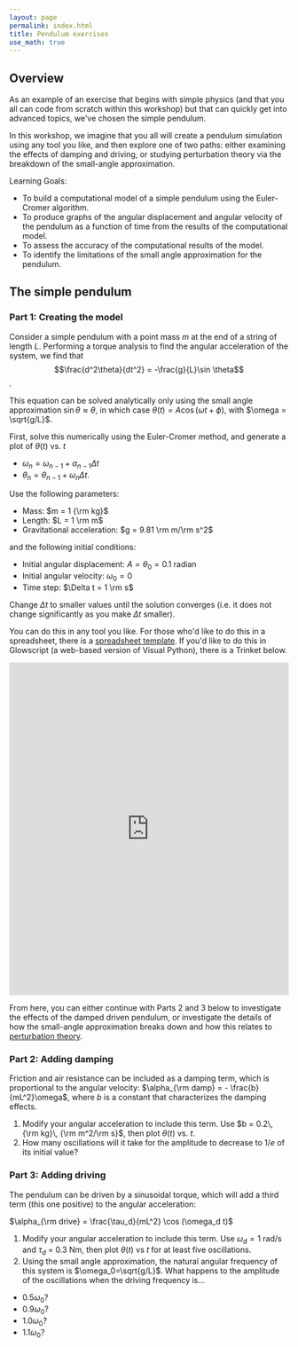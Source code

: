 ```yaml
---
layout: page
permalink: index.html
title: Pendulum exercises  
use_math: true
---
```


## Overview

As an example of an exercise that begins with simple physics (and that you all can code from scratch within this workshop) but that can quickly get into advanced topics, we've chosen the simple pendulum.

In this workshop, we imagine that you all will create a pendulum simulation using any tool you like, and then explore one of two paths: either examining the effects of damping and driving, or studying perturbation theory via the breakdown of the small-angle approximation.

Learning Goals:

* To build a computational model of a simple pendulum using the Euler-Cromer algorithm. 
* To produce graphs of the angular displacement and angular velocity of the pendulum as a function of time from the results of the computational model. 
* To assess the accuracy of the computational results of the model.
* To identify the limitations of the small angle approximation for the pendulum. 


## The simple pendulum

### Part 1: Creating the model

Consider a simple pendulum with a point mass $m$ at the end of a string of length $L$. Performing a torque analysis to find the angular acceleration of the system, we find that $$\frac{d^2\theta}{dt^2} = -\frac{g}{L}\sin \theta$$.

This equation can be solved analytically only using the small angle approximation $\sin \theta \approx \theta$, in which case $\theta(t) = A \cos (\omega t + \phi)$, with $\omega = \sqrt{g/L}$.

First, solve this numerically using the Euler-Cromer method, and generate a plot of $\theta(t)$ vs. $t$

* $\omega_{n} = \omega_{n-1} + \alpha_{n-1} \Delta t$
* $\theta_{n} = \theta_{n-1} + \omega_n \Delta t$.

Use the following parameters:

* Mass: $m = 1 {\rm kg}$
* Length: $L = 1 \rm m$
* Gravitational acceleration: $g = 9.81 \rm m/\rm s^2$

and the following initial conditions:

* Initial angular displacement: $A=\theta_0=0.1$ radian
* Initial angular velocity: $\omega_0 = 0$
* Time step: $\Delta t = 1 \rm s$

Change $\Delta t$ to smaller values until the solution converges (i.e. it does not change significantly as you make $\Delta t$ smaller). 

You can do this in any tool you like. For those who'd like to do this in a spreadsheet, there is a <a href="DampedDrivenPendulumTemplate.xlsx">spreadsheet template</a>. If you'd like to do this in Glowscript (a web-based version of Visual Python), there is
a Trinket below.

<iframe src="https://trinket.io/embed/glowscript/afb30d4fc5" width="100%" height="600" frameborder="0" marginwidth="0" marginheight="0" allowfullscreen></iframe>

From here, you can either continue with Parts 2 and 3 below to investigate the effects of the damped driven pendulum, or investigate the details of how the small-angle approximation breaks down and how this relates to <a href="perturb.html">perturbation theory</a>.

### Part 2: Adding damping

Friction and air resistance can be included as a damping term, which is proportional to the angular velocity: $\alpha_{\rm damp} = - \frac{b}{mL^2}\omega$, where $b$ is a constant that characterizes the damping effects.

1. Modify your angular acceleration to include this term. Use $b = 0.2\, {\rm kg}\, {\rm m^2/\rm s}$, then plot $\theta(t)$ vs. $t$.
2. How many oscillations will it take for the amplitude to decrease to $1/e$ of its initial value?

### Part 3: Adding driving

The pendulum can be driven by a sinusoidal torque, which will add a third term (this one positive) to the angular acceleration:

$\alpha_{\rm drive} = \frac{\tau_d}{mL^2} \cos (\omega_d t)$

1. Modify your angular acceleration to include this term. Use $\omega_d = 1$ rad/s and $\tau_d$ = 0.3 Nm, then plot $\theta(t)$ vs $t$ for at least five oscillations. 
2. Using the small angle approximation, the natural angular frequency of this system is $\omega_0=\sqrt{g/L}$. What happens to the amplitude of the oscillations when the driving frequency is...
  * $0.5\omega_0$?
  * $0.9\omega_0$?
  * $1.0\omega_0$? 
  * $1.1\omega_0$?


